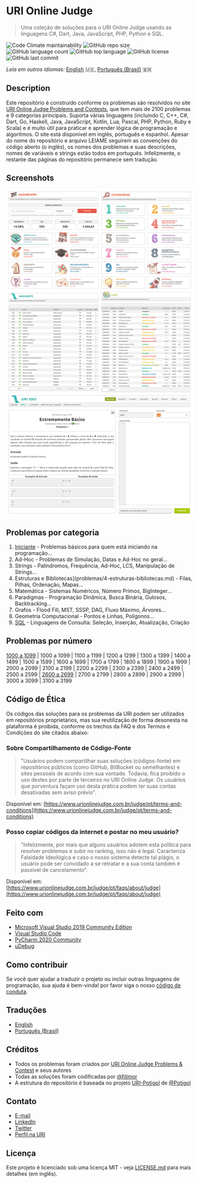 # URI Online Judge

> Uma coleção de soluções para o URI Online Judge usando as linguagens C#, Dart, Java, JavaScript, PHP, Python e SQL.

![Code Climate maintainability](https://img.shields.io/codeclimate/maintainability/filimor/uri-online-judge)
![GitHub repo size](https://img.shields.io/github/repo-size/filimor/uri-online-judge)
![GitHub language count](https://img.shields.io/github/languages/count/filimor/uri-online-judge)
![GitHub top language](https://img.shields.io/github/languages/top/filimor/uri-online-judge)
![GitHub license](https://img.shields.io/github/license/filimor/uri-online-judge)
![GitHub last commit](https://img.shields.io/github/last-commit/filimor/uri-online-judge)

*Leia em outros idiomas:* [English](https://github.com/filimor/uri-online-judge/blob/master/README.md) :us:,
[Português (Brasil)](https://github.com/filimor/uri-online-judge/blob/master/README.pt-br.md) :brazil:

## Description

Este repositório é construído conforme os problemas são resolvidos no site
[URI Online Judge Problems and Contests](https://www.urionlinejudge.com.br/), que tem mais de 2100 problemas e 9
categorias principais. Suporta várias linguagens (incluindo C, C++, C#, Dart, Go, Haskell, Java, JavaScript, Kotlin,
Lua, Pascal, PHP, Python, Ruby e Scala) e é muito útil para praticar e aprender lógica de programação e algoritmos. O
site está disponível em inglês, português e espanhol. Apesar do nome do repositório e arquivo LEIAME seguirem as
convenções do código aberto (o inglês), os nomes dos problemas e suas descrições, nomes de variáveis e strings estão
todos em português. Infelizmente, o restante das páginas do repositório permanece sem tradução.

<!--![Problemas resolvidos]() //TODO-->

## Screenshots

![Official website](screenshot.png "Screenshots")

## Problemas por categoria

1. [Iniciante](problemas/1-iniciante.md) - Problemas básicos para quem está iniciando na programação...
2. Ad-Hoc - Problemas de Simulação, Datas e Ad-Hoc no geral...
3. Strings - Palíndromos, Frequência, Ad-Hoc, LCS, Manipulação de Strings...
4. Estruturas e Bibliotecas](problemas/4-estruturas-bibliotecas.md) - Filas, Pilhas, Ordenação, Mapas...
5. Matemática -  Sistemas Numéricos, Número Primos, BigInteger...
6. Paradigmas - Programação Dinâmica, Busca Binária, Gulosos, Backtracking...
7. Grafos - Flood Fill, MST, SSSP, DAG, Fluxo Máximo, Árvores...
8. Geometria Computacional - Pontos e Linhas, Polígonos...
9. [SQL](problemas/9-sql.md) - Linguagens de Consulta: Seleção, Inserção, Atualização, Criação

<!-- 2. [Ad-Hoc](problemas/2-ad-hoc.md) - Problemas de Simulação, Datas e Ad-Hoc no geral...
3. [Strings](problemas/3-strings.md) - Palíndromos, Frequência, Ad-Hoc, LCS, Manipulação de Strings...
4. [Estruturas e Bibliotecas](problemas/4-estruturas-bibliotecas.md) - Filas, Pilhas, Ordenação, Mapas...
5. [Matemática](problemas/5-matematica.md) -  Sistemas Numéricos, Número Primos, BigInteger...
6. [Paradigmas](problemas/6-paradigmas.md) - Programação Dinâmica, Busca Binária, Gulosos, Backtracking...
7. [Grafos](problemas/7-grafos.md) - Flood Fill, MST, SSSP, DAG, Fluxo Máximo, Árvores...
8. [Geometria Computacional](problemas/8-geometria-computacional.md) - Pontos e Linhas, Polígonos... -->

## Problemas por número

[1000 a 1099](problemas/1000) |
1000 a 1099 |
1100 a 1199 |
1200 a 1299 |
1300 a 1399 |
1400 a 1499 |
1500 a 1599 |
1600 a 1699 |
1700 a 1799 |
1800 a 1899 |
1900 a 1999 |
2000 a 2099 |
2100 a 2199 |
2200 a 2299 |
2300 a 2399 |
2400 a 2499 |
2500 a 2599 |
[2600 a 2699](problemas/2600) |
2700 a 2799 |
2800 a 2899 |
2900 a 2999 |
3000 a 3099 |
3100 a 3199

<!--
[1000 a 1099](problemas/1000) |
[1000 a 1099](problemas/1000) |
[1100 a 1199](problemas/1100) |
[1200 a 1299](problemas/1200) |
[1300 a 1399](problemas/1300) |
[1400 a 1499](problemas/1400) |
[1500 a 1599](problemas/1500) |
[1600 a 1699](problemas/1600) |
[1700 a 1799](problemas/1700) |
[1800 a 1899](problemas/1800) |
[1900 a 1999](problemas/1900) |
[2000 a 2099](problemas/2000) |
[2100 a 2199](problemas/2100) |
[2200 a 2299](problemas/2200) |
[2300 a 2399](problemas/2300) |
[2400 a 2499](problemas/2400) |
[2500 a 2599](problemas/2500) |
[2600 a 2699](problemas/2600) |
[2700 a 2799](problemas/2700) |
[2800 a 2899](problemas/2800) |
[2900 a 2999](problemas/2900) |
[3000 a 3099](problemas/3000) |
[3100 a 3199](problemas/3100)
-->

## Código de Ética

Os códigos das soluções para os problemas da URI podem ser utilizados em repositórios proprietários, mas sua
reutilização de forma desonesta na plataforma é proibida, conforme os trechos da FAQ e dos Termos e Condições do site
citados abaixo:

### Sobre Compartilhamento de Código-Fonte

> "Usuários podem compartilhar suas soluções (códigos-fonte) em repositórios públicos (como GitHub, BitBucket ou
> semelhantes) e sites pessoais de acordo com sua vontade. Todavia, fica proibido o uso destes por parte de terceiros
> no URI Online Judge. Os usuários que porventura façam uso desta prática podem ter suas contas desativadas sem aviso
> prévio".

Disponível em:
[https://www.urionlinejudge.com.br/judge/pt/terms-and-conditions](https://www.urionlinejudge.com.br/judge/pt/terms-and-conditions)

### Posso copiar códigos da internet e postar no meu usuário?

> ​"Infelizmente, por mais que alguns usuários adotem esta política para resolver problemas e subir no ranking, isso não
> é legal. Caracteriza Falsidade Ideológica e caso o nosso sistema detecte tal plágio, o usuário pode ser convidado a
> se retratar e a sua conta também é passível de cancelamento".

Disponível em:
[https://www.urionlinejudge.com.br/judge/pt/faqs/about/judge](https://www.urionlinejudge.com.br/judge/pt/faqs/about/judge)

## Feito com

- [Microsoft Visual Studio 2019 Community Edition](https://visualstudio.microsoft.com/vs/community/)
- [Visual Studio Code](https://code.visualstudio.com/)
- [PyCharm 2020 Community](https://www.jetbrains.com/pycharm/)
- [uDebug](https://www.udebug.com/)

## Como contribuir

Se você quer ajudar a traduzir o projeto ou incluir outras linguagens de programação, sua ajuda é bem-vinda! por favor
siga o nosso [código de conduta](https://github.com/filimor/uri-online-judge/blob/master/CODE_OF_CONDUCT.pt-BR.md).

## Traduções

- [English](https://github.com/filimor/uri-online-judge/blob/master/README.md)
- [Português (Brasil)](https://github.com/filimor/uri-online-judge/blob/master/README.pt-br.md)

## Créditos

- Todos os problemas foram criados por [URI Online Judge Problems & Contest](https://www.urionlinejudge.com.br) e seus
autores
- Todas as soluções foram codificadas por [@filimor](https://github.com/filimor)
- A estrutura do repositório é baseada no projeto [URI-Potigol](https://github.com/potigol/URI-Potigol) de
[@Potigol](https://github.com/potigol)

## Contato

- [E-mail](mailto:filimor@posteo.net)
- [LinkedIn](https://www.linkedin.com/in/filimor/)
- [Twitter](https://www.twitter.com/filimorbr/)
- [Perfil na URI](https://www.urionlinejudge.com.br/judge/pt/profile/353923)

## Licença

Este projeto é licenciado sob uma licença MIT - veja
[LICENSE.md](https://github.com/filimor/uri-online-judge/blob/master/LICENSE "MIT") para mais detalhes (em inglês).
